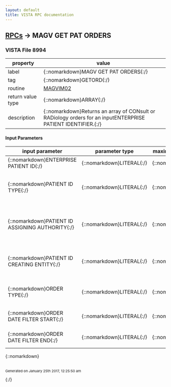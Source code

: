```yaml
---
layout: default
title: VISTA RPC documentation
---
```




## [RPCs](TableOfContent.md) &#8594; MAGV GET PAT ORDERS 



### VISTA File 8994 


 property | value 
--- | --- 
 label | {::nomarkdown}MAGV GET PAT ORDERS{:/}
 tag | {::nomarkdown}GETORD{:/}
 routine | [MAGVIM02](http://code.osehra.org/dox/Routine_MAGVIM02_source.html)
 return value type | {::nomarkdown}ARRAY{:/}
 description | {::nomarkdown}Returns an array of CONsult or RADiology orders for an inputENTERPRISE PATIENT IDENTIFIER.{:/}

#### Input Parameters

| input parameter | parameter type | maximum data length | required | description | 
| --- | --- | --- | --- | --- | 
| {::nomarkdown}ENTERPRISE PATIENT ID{:/} | {::nomarkdown}LITERAL{:/} | {::nomarkdown}999{:/} | {::nomarkdown}true{:/} | {::nomarkdown}ENTERPRISE PATIENT ID.{:/} | 
| {::nomarkdown}PATIENT ID TYPE{:/} | {::nomarkdown}LITERAL{:/} | {::nomarkdown}1{:/} | {::nomarkdown}true{:/} | {::nomarkdown}Single character per ID TYPE field (#.03) of theIMAGING PATIENT REFERENCE file (#2005.6).{:/} | 
| {::nomarkdown}PATIENT ID ASSIGNING AUTHORITY{:/} | {::nomarkdown}LITERAL{:/} | {::nomarkdown}1{:/} | {::nomarkdown}true{:/} | {::nomarkdown}Single character per ASSIGNING AUTHORITY field (#.02) of theIMAGING PATIENT REFERENCE file (#2005.6).{:/} | 
| {::nomarkdown}PATIENT ID CREATING ENTITY{:/} | {::nomarkdown}LITERAL{:/} | {::nomarkdown}30{:/} | {::nomarkdown}true{:/} | {::nomarkdown}Free text per CREATING ENTITY field (#.04) of the IMAGING PATIENT REFERENCE file (#2005.6).{:/} | 
| {::nomarkdown}ORDER TYPE{:/} | {::nomarkdown}LITERAL{:/} | {::nomarkdown}3{:/} | {::nomarkdown}true{:/} | {::nomarkdown}Free text as \CON\ for Consult Orders, \RAD\ for Radiology Orders.{:/} | 
| {::nomarkdown}ORDER DATE FILTER START{:/} | {::nomarkdown}LITERAL{:/} | {::nomarkdown}8{:/} | {::nomarkdown}true{:/} | {::nomarkdown}A date formatted as MMDDYYYY.{:/} | 
| {::nomarkdown}ORDER DATE FILTER END{:/} | {::nomarkdown}LITERAL{:/} | {::nomarkdown}8{:/} | {::nomarkdown}true{:/} | {::nomarkdown}A date formatted as MMDDYYYY.{:/} | 

{::nomarkdown} <br/><br/><p style="font-size: 11px">Generated on January 25th 2017, 12:25:50 am</p>{:/}